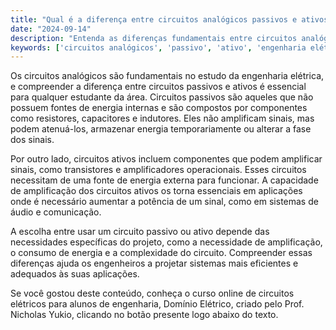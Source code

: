 ```yaml
---
title: "Qual é a diferença entre circuitos analógicos passivos e ativos?"
date: "2024-09-14"
description: "Entenda as diferenças fundamentais entre circuitos analógicos passivos e ativos no contexto de engenharia elétrica."
keywords: ['circuitos analógicos', 'passivo', 'ativo', 'engenharia elétrica']
---
```


Os circuitos analógicos são fundamentais no estudo da engenharia elétrica, e compreender a diferença entre circuitos passivos e ativos é essencial para qualquer estudante da área. Circuitos passivos são aqueles que não possuem fontes de energia internas e são compostos por componentes como resistores, capacitores e indutores. Eles não amplificam sinais, mas podem atenuá-los, armazenar energia temporariamente ou alterar a fase dos sinais.

Por outro lado, circuitos ativos incluem componentes que podem amplificar sinais, como transistores e amplificadores operacionais. Esses circuitos necessitam de uma fonte de energia externa para funcionar. A capacidade de amplificação dos circuitos ativos os torna essenciais em aplicações onde é necessário aumentar a potência de um sinal, como em sistemas de áudio e comunicação.

A escolha entre usar um circuito passivo ou ativo depende das necessidades específicas do projeto, como a necessidade de amplificação, o consumo de energia e a complexidade do circuito. Compreender essas diferenças ajuda os engenheiros a projetar sistemas mais eficientes e adequados às suas aplicações.

Se você gostou deste conteúdo, conheça o curso online de circuitos elétricos para alunos de engenharia, Domínio Elétrico, criado pelo Prof. Nicholas Yukio, clicando no botão presente logo abaixo do texto.